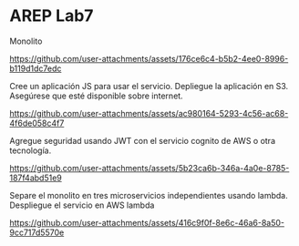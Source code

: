# AREP Lab7
Monolito


https://github.com/user-attachments/assets/176ce6c4-b5b2-4ee0-8996-b119d1dc7edc


Cree un aplicación JS para usar el servicio. Depliegue la aplicación en S3. Asegúrese que esté disponible sobre internet.


https://github.com/user-attachments/assets/ac980164-5293-4c56-ac68-4f6de058c4f7

Agregue seguridad usando JWT con el servicio cognito de AWS o otra tecnología.


https://github.com/user-attachments/assets/5b23ca6b-346a-4a0e-8785-187f4abd51e9

Separe el monolito en tres microservicios independientes usando lambda.
Despliegue el servicio en AWS lambda


https://github.com/user-attachments/assets/416c9f0f-8e6c-46a6-8a50-9cc717d5570e

